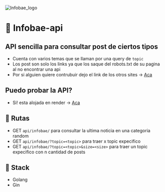 ![Infobae_logo](https://user-images.githubusercontent.com/68082746/163064760-34ec0f9f-0ad1-4c06-81aa-235acaf0b99e.svg)

# 🤖 Infobae-api

## API sencilla para consultar post de ciertos tipos

- Cuenta con varios temas que se llaman por una query de `topic`
- Los post son solo los links ya que los saque del robots.txt de su pagina al no encontrar una api
- Por si alguien quiere contrubuir dejo el link de los otros sites -> [Aca](https://www.infobae.com/robots.txt)

## Puedo probar la API?

- Si! esta alojada en render -> [Aca](https://infobae-api.onrender.com/)

## 🚧 Rutas

- GET `api/infobae/` para consultar la ultima noticia en una categoria random
- GET `api/infobae/?topic=<topic>` para traer x topic expecifico
- GET `api/infobae/?topic=<topic>&size=<size>` para traer un topic expecifico con n cantidad de posts

## 🧰 Stack

- Golang
- Gin
